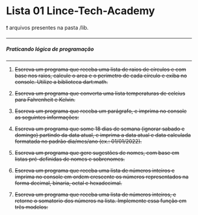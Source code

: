 # Lista 01 Lince-Tech-Academy

:exclamation: arquivos presentes na pasta /lib.

------------
##### Praticando lógica de programação
------------

1. ~~Escreva um programa que receba uma lista de raios de círculos e com base nos raios, calcule o area e o perimetro de cada círculo e exiba no console. Utilize a biblioteca dart:math.~~

2. ~~Escreva um programa que converta uma lista temperaturas de celcius para Fahrenheit e Kelvin.~~

3. ~~Escreva um programa que receba um parágrafo, e imprima no console as seguintes informações:~~

4. ~~Escreva um programa que some 18 dias de semana (ignorar sabado e domingo) partindo da data atual, e imprima a data atual e data calculada formatada no padrão dia/mes/ano (ex.: 01/01/2022).~~

5. ~~Escreva um programa que gere sugestões de nomes, com base em listas pré-definidas de nomes e sobrenomes.~~

6. ~~Escreva um programa que receba uma lista de números inteiros e imprima no console em ordem crescente os números representados na forma decimal, binaria, octal e hexadecimal.~~

7. ~~Escreva um programa que receba uma lista de números inteiros, e retorne o somatorio dos números na lista. Implemente essa função em três modelos:~~


